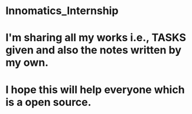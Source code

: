 # Innomatics_Internship
# I'm sharing all my works i.e., TASKS given and also the notes written by my own.
# I hope this will help everyone which is a open source.
